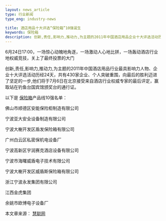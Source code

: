 ```yaml
---
layout: news_article
type: 行业新闻
type_eng: industry-news

title: 酒店用品十大评选“保险箱”10强诞生
keywords: 保险箱
description: 创新,责任,影响力,推动力,为主题的2011年中国酒店用品企业十大评选活动历经24天，共有430家企业、个人突破重围，向最后的胜利迈进了坚定的一步。
---
```

6月24日17:00，一场惊心动魄地角逐，一场激动人心地比拼，一场轰动酒店行业地权威竞技，关上了最终投票的大门

创新,责任,影响力,推动力,为主题的2011年中国酒店用品行业最具影响力人物、企业十大评选活动历经24天，共有430家企业、个人突破重围，向最后的胜利迈进了坚定的一步,他们将于7月6日在北京接受来自酒店行业权威专家的最后评定，赢取站在钓鱼台国宾馆颁奖台的通行证。

以下是 [保险箱](http://www.qnn.com.cn/)产品线10强名单：

佛山市顺德区安能保险柜制造有限公司

宁波亚大安全设备制造有限公司

宁波大榭开发区盾发保险箱有限公司

广州白云区私密保机电设备厂

宁波高新区宇润赛克酒店设备有限公司

宁波市海曙威盾电子技术有限公司

宁波大榭开发区威盾斯保险箱有限公司

浙江宁波永发集团有限公司

江西金虎集团

余姚市欧博电子设备厂

本文章来源： [慧聪网](http://info.hotel.hc360.com/2011/06/251034340969.shtml)
